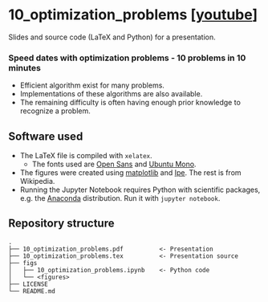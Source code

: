 # 10_optimization_problems [[youtube](https://www.youtube.com/watch?v=sJ5HTi70wXo)]
Slides and source code (LaTeX and Python) for a presentation.

### Speed dates with optimization problems - 10 problems in 10 minutes

- Efficient algorithm exist for many problems.
- Implementations of these algorithms are also available.
- The remaining difficulty is often having enough prior knowledge to recognize a problem.

## Software used

- The LaTeX file is compiled with `xelatex`.
  - The fonts used are [Open Sans](https://www.fontsquirrel.com/fonts/open-sans) and [Ubuntu Mono](https://www.fontsquirrel.com/fonts/ubuntu-mono).
- The figures were created using [matplotlib](https://matplotlib.org/) and [Ipe](http://ipe.otfried.org/). The rest is from Wikipedia.
- Running the Jupyter Notebook requires Python with scientific packages, e.g. the [Anaconda](https://www.anaconda.com/distribution/) distribution. Run it with `jupyter notebook`.

## Repository structure

```text
.
├── 10_optimization_problems.pdf          <- Presentation
├── 10_optimization_problems.tex          <- Presentation source
├── figs
│   ├── 10_optimization_problems.ipynb    <- Python code
│   └── <figures>                         
├── LICENSE
└── README.md
```
